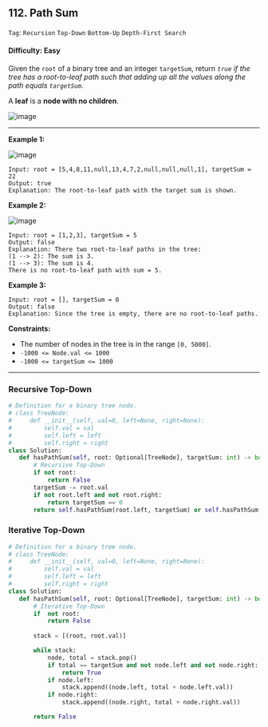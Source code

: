 ## 112. Path Sum

```Tag```: ```Recursion``` ```Top-Down``` ```Bottom-Up``` ```Depth-First Search```

#### Difficulty: Easy

Given the ```root``` of a binary tree and an integer ```targetSum```, return _```true``` if the tree has a root-to-leaf path such that adding up all the values along the path equals ```targetSum```_.

A __leaf__ is a __node with no children__.

![image](https://user-images.githubusercontent.com/35042430/214960497-100861d1-ba85-4fda-884e-a103777b69ba.png)

---

__Example 1:__

![image](https://assets.leetcode.com/uploads/2021/01/18/pathsum1.jpg)
```
Input: root = [5,4,8,11,null,13,4,7,2,null,null,null,1], targetSum = 22
Output: true
Explanation: The root-to-leaf path with the target sum is shown.
```

__Example 2:__

![image](https://assets.leetcode.com/uploads/2021/01/18/pathsum2.jpg)
```
Input: root = [1,2,3], targetSum = 5
Output: false
Explanation: There two root-to-leaf paths in the tree:
(1 --> 2): The sum is 3.
(1 --> 3): The sum is 4.
There is no root-to-leaf path with sum = 5.
```

__Example 3:__
```
Input: root = [], targetSum = 0
Output: false
Explanation: Since the tree is empty, there are no root-to-leaf paths.
```

__Constraints:__

- The number of nodes in the tree is in the range ```[0, 5000]```.
- ```-1000 <= Node.val <= 1000```
- ```-1000 <= targetSum <= 1000```

 ---
 
 ### Recursive Top-Down
 
 ```Python
 # Definition for a binary tree node.
# class TreeNode:
#     def __init__(self, val=0, left=None, right=None):
#         self.val = val
#         self.left = left
#         self.right = right
class Solution:
    def hasPathSum(self, root: Optional[TreeNode], targetSum: int) -> bool:
        # Recursive Top-Down 
        if not root:
            return False
        targetSum -= root.val
        if not root.left and not root.right:
            return targetSum == 0
        return self.hasPathSum(root.left, targetSum) or self.hasPathSum(root.right, targetSum)
 ```
 
 ### Iterative Top-Down
 
 ```Python
 # Definition for a binary tree node.
# class TreeNode:
#     def __init__(self, val=0, left=None, right=None):
#         self.val = val
#         self.left = left
#         self.right = right
class Solution:
    def hasPathSum(self, root: Optional[TreeNode], targetSum: int) -> bool:
        # Iterative Top-Down
        if  not root:
            return False
        
        stack = [(root, root.val)]

        while stack:
            node, total = stack.pop()
            if total == targetSum and not node.left and not node.right:
                return True
            if node.left:
                stack.append((node.left, total + node.left.val))
            if node.right:
                stack.append((node.right, total + node.right.val))

        return False
```


